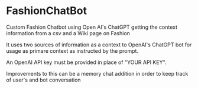 # FashionChatBot
Custom Fashion Chatbot using Open AI's ChatGPT getting the context information from a csv and a Wiki page on Fashion

It uses two sources of information as a context to OpenAI's ChatGPT bot for usage as primare context as instructed by the prompt.

An OpenAI API key must be provided in place of "YOUR API KEY".

Improvements to this can be a memory chat addition in order to keep track of user's and bot conversation